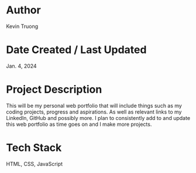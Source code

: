 # Author
Kevin Truong

# Date Created / Last Updated
Jan. 4, 2024

# Project Description
This will be my personal web portfolio that will include things such as my coding projects, progress and aspirations. As well as relevant links to my LinkedIn, GitHub and possibly more. I plan to consistently add to and update this web portfolio as time goes on and I make more projects.

# Tech Stack
HTML, CSS, JavaScript
